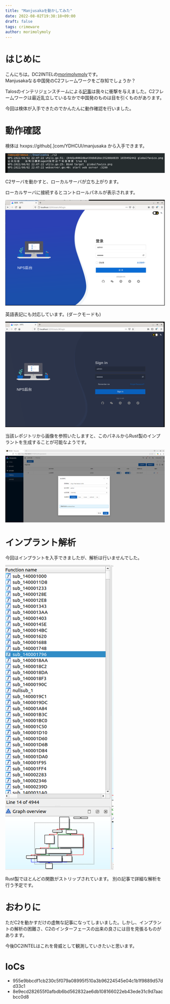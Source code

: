 ```yaml
---
title: "Manjusakaを動かしてみた"
date: 2022-08-02T19:38:18+09:00
draft: false
tags: crimeware
author: morimolymoly
---
```


<!--more-->

# はじめに

こんにちは。DC2INTELの[morimolymoly](https://morimolymoly.com)です。\
Manjusakaなる中国発のC2フレー厶ワークをご存知でしょうか？

Talosのインテリジェンスチームによる[記事](https://blog.talosintelligence.com/2022/08/manjusaka-offensive-framework.html)は我々に衝撃を与えました。C2フレー厶ワークは最近乱立しているなかで中国発のものは目を引くものがあります。

今回は検体が入手できたのでかんたんに動作確認を行いました。

# 動作確認

検体は hxxps://github[.]com/YDHCUI/manjusaka から入手できます。

![C2](images/c2.png)

C2サーバを動かすと、ローカルサーバが立ち上がります。

ローカルサーバに接続するとコントロールパネルが表示されます。

![panel](images/panel.png)

英語表記にも対応しています。(ダークモードも)

![panel_en](images/panel_en.png)

当該レポジトリから画像を参照いたしますと、このパネルからRust製のインプラントを生成することが可能なようです。

![gen](images/npc.png)

# インプラント解析

今回はインプラントを入手できましたが、解析は行いませんでした。

![ida](images/ida_res.png)

Rust製でほとんどの関数がストリップされています。 別の記事で詳細な解析を行う予定です。

# おわりに

ただC2を動かすだけの虚無な記事になってしまいました。しかし、インプラントの解析の困難さ、C2のインターフェースの出来の良さには目を見張るものがあります。

今後DC2INTELはこれを脅威として観測していきたいと思います。

# IoCs

- 955e9bbcdf1cb230c5f079a08995f510a3b96224545e04c1b1f9889d57dd33c1
- 8e9ecd282655f0afbdb6bd562832ae6db108166022eb43ede31c9d7aacbcc0d8
